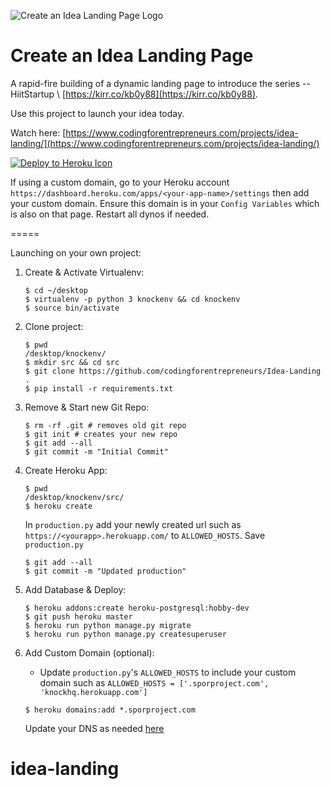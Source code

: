 ![Create an Idea Landing Page Logo](https://cfe2-static.s3-us-west-2.amazonaws.com/media/projects/idea-landing/images/share/Idea_Landing_Share.png)

# Create an Idea Landing Page
A rapid-fire building of a dynamic landing page to introduce the series -- HiitStartup \\ [https://kirr.co/kb0y88](https://kirr.co/kb0y88). 

Use this project to launch your idea today. 

Watch here: [https://www.codingforentrepreneurs.com/projects/idea-landing/](https://www.codingforentrepreneurs.com/projects/idea-landing/)


[![Deploy to Heroku Icon](https://www.herokucdn.com/deploy/button.svg)](https://heroku.com/deploy?template=https://github.com/codingforentrepreneurs/Idea-Landing/tree/master)

If using a custom domain, go to your Heroku account `https://dashboard.heroku.com/apps/<your-app-name>/settings` then add your custom domain. Ensure this domain is in your `Config Variables` which is also on that page. Restart all dynos if needed.


=====

Launching on your own project:

1. Create & Activate Virtualenv:

    ```
    $ cd ~/desktop
    $ virtualenv -p python 3 knockenv && cd knockenv
    $ source bin/activate
    ```
2. Clone project:

    ```
    $ pwd 
    /desktop/knockenv/
    $ mkdir src && cd src
    $ git clone https://github.com/codingforentrepreneurs/Idea-Landing .
    $ pip install -r requirements.txt
    ```
3. Remove & Start new Git Repo:

    ```
    $ rm -rf .git # removes old git repo
    $ git init # creates your new repo
    $ git add --all
    $ git commit -m "Initial Commit"
    ```

4. Create Heroku App:

    ```
    $ pwd 
    /desktop/knockenv/src/
    $ heroku create
    ```
    In `production.py` add your newly created url such as `https://<yourapp>.herokuapp.com/` to `ALLOWED_HOSTS`. Save `production.py`
    ```
    $ git add --all
    $ git commit -m "Updated production"
    ```
    
5. Add Database & Deploy:

    ```
    $ heroku addons:create heroku-postgresql:hobby-dev
    $ git push heroku master
    $ heroku run python manage.py migrate
    $ heroku run python manage.py createsuperuser
    ```
   
6. Add Custom Domain (optional):
    - Update `production.py`'s `ALLOWED_HOSTS` to include your custom domain such as `ALLOWED_HOSTS = ['.sporproject.com', 'knockhq.herokuapp.com']`
    ```
    $ heroku domains:add *.sporproject.com
    ```
    Update your DNS as needed [here](https://github.com/codingforentrepreneurs/Guides/blob/master/all/Heroku_Django_Deployment_Guide.md#add-custom-domain-name)
# idea-landing
